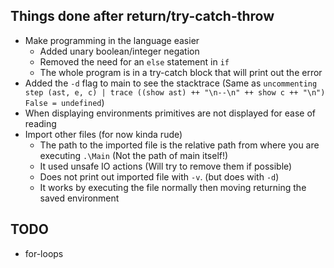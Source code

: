 ## Things done after return/try-catch-throw

* Make programming in the language easier
  * Added unary boolean/integer negation
  * Removed the need for an `else` statement in `if`
  * The whole program is in a try-catch block that will print out the error
* Added the `-d` flag to main to see the stacktrace (Same as `uncommenting step (ast, e, c) | trace ((show ast) ++ "\n--\n" ++ show c ++ "\n") False = undefined`)
* When displaying environments primitives are not displayed for ease of reading
* Import other files (for now kinda rude)
  * The path to the imported file is the relative path from where you are executing `.\Main` (Not the path of main itself!)
  * It used unsafe IO actions (Will try to remove them if possible)
  * Does not print out imported file with `-v`. (but does with `-d`)
  * It works by executing the file normally then moving returning the saved environment

## TODO

* for-loops
